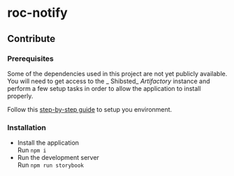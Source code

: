 # roc-notify

## Contribute

### Prerequisites

Some of the dependencies used in this project are not yet publicly available. You will need to get
access to the _ Shibsted_ _Artifactory_ instance and perform a few setup tasks in order to allow
the application to install properly.

Follow this [step-by-step guide](https://github.schibsted.io/smp-distribution/team-websdk/blob/master/docs/artifactory.md) to setup you environment.

### Installation

- Install the application  
  Run `npm i`
- Run the development server  
  Run `npm run storybook`

